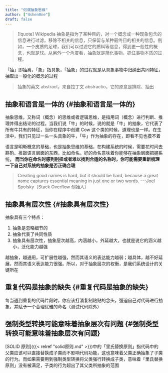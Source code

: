 ```yaml
---
title: "何谓抽象思维"
author: ["4shen0ne"]
draft: false
---
```


> [!quote] Wikipedia
> 抽象是指为了某种目的，对一个概念或一种现象包含的信息进行过滤，移除不相关的信息，只保留与某种最终目的相关的信息。例如，一个皮质的足球，我们可以过滤它的质料等信息，得到更一般性的概念，也就是球。从另外一个角度看，抽象就是简化事物，抓住事物本质的过程。

「抽」即抽离，「象」指具象，「抽象」的过程就是从具象事物中归纳出共同特征，抽取出一般化的概念的过程

> 抽象的英文 abstract，来自拉丁文 abstractio，它的原意是排除、抽出


## 抽象和语言是一体的 {#抽象和语言是一体的}

抽象思维，又称词（概念）的思维或者逻辑思维，是指用词（概念）进行判断、推理并得出结论的过程。当我们说「牛」的时候，说的就是「牛」的抽象，它代表了所有牛共有的特征，当你在程序中创建 Cow 这个类的时候，道理也是一样。在生活中，我们只见过一头一头具象的牛，「牛」作为抽象的存在，即看不见也摸不着

语言是明晰概念的基础，也是抽象思维的基础，在构建系统的时候，需要花时间去斟酌、推敲语言层面的东西，比如命名。好的命名意味着你能够在抽象层面把握系统， **而当你在命名时感到别扭或者难以找到合适的名称时，你可能需要重新梳理一下自己对系统的抽象是否正确合理**

> Creating good names is hard, <span class="underline">but it should be hard</span>, because a great name captures essential meaning in just one or two words. ---Joel Spolsky（Stack Overflow 创始人）


## 抽象具有层次性 {#抽象具有层次性}

抽象具有三个特点：

1.  抽象是忽略细节的
2.  抽象代表了共同性质
3.  抽象具有层次性，抽象层次越高，内涵越小，外延越大，也就是说它的涵义越小，泛化能力越强

越抽象，越通用，可扩展性越强，然而其语义的表达能力越弱；越具体，越不好延展，然而其语义表达能力很强。所以，对于抽象层次的权衡，是我们系统设计的关键所在


## 重复代码是抽象的缺失 {#重复代码是抽象的缺失}

每当遇到重复的代码片段时，你应该打消复制粘贴的念头，强迫自己对代码进行抽象，并赋予一个合理优雅的命名（测试代码除外）


## 强制类型转换可能意味着抽象层次有问题 {#强制类型转换可能意味着抽象层次有问题}

[SOLID 原则]({{< relref "solid原则.md" >}})中的「里氏替换原则」指代码中的父类应该可以直接替换成子类而不影响代码功能，这也意味着父类正确抽象了子类的行为。而如果需要用到强制类型转换将父类强行转换成子类，意味着「里氏替换原则」没有被满足，子类的行为超出了其父类所抽象的范围
